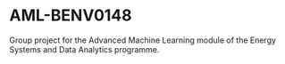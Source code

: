 # AML-BENV0148
Group project for the Advanced Machine Learning module of the Energy Systems and Data Analytics programme.

